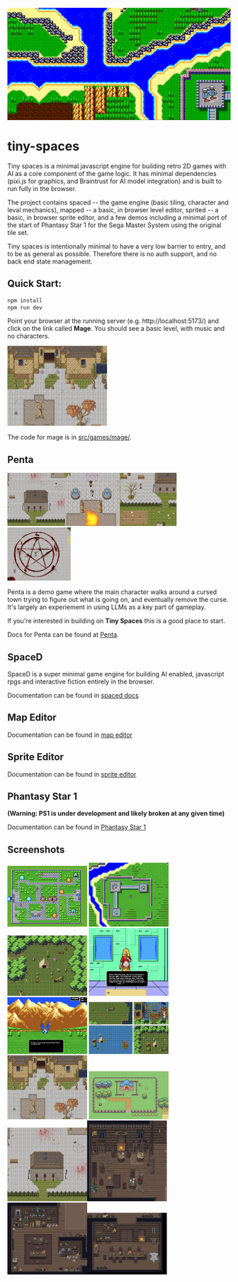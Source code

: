 <img src="img/palma-anim.gif" width="800" alt="PS1"><br>

# tiny-spaces

Tiny spaces is a minimal javascript engine for building retro 2D games with AI
as a core component of the game logic. It has minimal dependencies (pixi.js for
graphics, and Braintrust for AI model integration) and is built to run fully in
the browser.

The project contains spaced -- the game engine (basic tiling, character and leval mechanics), mapped -- a basic, in browser level editor, sprited -- a basic, in browser sprite editor, and a few demos including a minimal port of the start of Phantasy Star 1 for the Sega Master System using the original tile set.  

Tiny spaces is intentionally minimal to have a very low barrier to entry, and to
be as general as possible. Therefore there is no auth support, and no back end
state management. 

## Quick Start:

```
npm install
npm run dev
```

Point your browser at the running server (e.g. http://localhost:5173/) and click on the link called **Mage**. You should see a basic level, with music and no characters. 


<img src="img/mage.png" height="180">


The code for mage is in [src/games/mage/](src/games/mage/).

## Penta

<img src="img/penta.png" height="120"><img src="img/penta2.png" height="120"><img src="img/penta3.png" height="120"><img src="img/penta4.png" height="120">

Penta is a demo game where the main character walks around a cursed town trying
to figure out what is going on, and eventually remove the curse. It's largely an
experiement in using LLMs as a key part of gameplay. 

If you're interested in building on **Tiny Spaces** this is a good place to start.

Docs for Penta can be found at [Penta](src/games/penta/README.md).

## SpaceD

SpaceD is a super minimal game engine for building AI enabled, javascript rpgs and interactive fiction entirely in the browser. 

Documentation can be found in [spaced docs](src/spaced/README.md)

## Map Editor

Documentation can be found in [map editor](src/mapped/README.md)    

## Sprite Editor

Documentation can be found in [sprite editor](src/sprited/README.md)

## Phantasy Star 1

**(Warning: PS1 is under development and likely broken at any given time)**

Documentation can be found in [Phantasy Star 1](src/games/ps1/README.md)

## Screenshots

<img src="img/camineet.png" width="180" alt="PS1"> <img src="img/palma.png" width="180" alt="PS1"> <img src="img/gentle.png" width="180" alt="PS1"> <img src="img/suelo.png" width="180" alt="PS1"> <img src="img/wingeye.png" width="180" alt="PS1"> <img src="img/edit.png" width="180" alt="PS1"><img src="img/mage.png" width="180" alt="PS1"> <img src="img/serene.png" width="180" alt="PS1"><img src="img/penta.png" width="180" alt="PS1"><img src="img/cozy1.png" width="180"><img src="img/cozy2.png" width="180"><img src="img/cozy3.png" width="180">